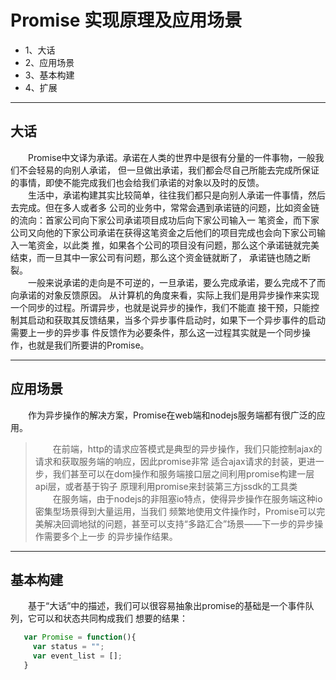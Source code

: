 # Promise 实现原理及应用场景
* 1、大话
* 2、应用场景
* 3、基本构建
* 4、扩展

-- --
## 大话
&emsp;&emsp;Promise中文译为承诺。承诺在人类的世界中是很有分量的一件事物，一般我们不会轻易的向别人承诺，
但一旦做出承诺，我们都会尽自己所能去完成所保证的事情，即使不能完成我们也会给我们承诺的对象以及时的反馈。<br/>
&emsp;&emsp;生活中，承诺构建其实比较简单，往往我们都只是向别人承诺一件事情，然后去完成。但在多人或者多
公司的业务中，常常会遇到承诺链的问题，比如资金链的流向：首家公司向下家公司承诺项目成功后向下家公司输入一
笔资金，而下家公司又向他的下家公司承诺在获得这笔资金之后他们的项目完成也会向下家公司输入一笔资金，以此类
推，如果各个公司的项目没有问题，那么这个承诺链就完美结束，而一旦其中一家公司有问题，那么这个资金链就断了，
承诺链也随之断裂。<br/>
&emsp;&emsp;一般来说承诺的走向是不可逆的，一旦承诺，要么完成承诺，要么完成不了而向承诺的对象反馈原因。
从计算机的角度来看，实际上我们是用异步操作来实现一个同步的过程。所谓异步，也就是说异步的操作，我们不能直
接干预，只能控制其启动和获取其反馈结果，当多个异步事件启动时，如果下一个异步事件的启动需要上一步的异步事
件反馈作为必要条件，那么这一过程其实就是一个同步操作，也就是我们所要讲的Promise。
-- --
## 应用场景
&emsp;&emsp;作为异步操作的解决方案，Promise在web端和nodejs服务端都有很广泛的应用。
> &emsp;&emsp;在前端，http的请求应答模式是典型的异步操作，我们只能控制ajax的请求和获取服务端的响应，因此promise非常
适合ajax请求的封装，更进一步，我们甚至可以在dom操作和服务端接口层之间利用promise构建一层api层，或者基于钩子
原理利用promise来封装第三方jssdk的工具类<br/>
> &emsp;&emsp;在服务端，由于nodejs的非阻塞io特点，使得异步操作在服务端这种io密集型场景得到大量运用，当我们
频繁地使用文件操作时，Promise可以完美解决回调地狱的问题，甚至可以支持“多路汇合”场景——下一步的异步操作需要多个上一步
的异步操作结果。
-- --
## 基本构建
&emsp;&emsp;基于“大话”中的描述，我们可以很容易抽象出promise的基础是一个事件队列，它可以和状态共同构成我们
想要的结果：<br/>
```javascript
   var Promise = function(){
     var status = "";
     var event_list = [];
   }

```
